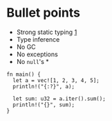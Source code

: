 # Bullet points

* Strong static typing [1](https://en.wikipedia.org/wiki/Strong_and_weak_typing)
* Type inference
* No GC
* No exceptions
* No `null`'s *

```rust,editable
fn main() {
  let a = vec![1, 2, 3, 4, 5];
  println!("{:?}", a);

  let sum: u32 = a.iter().sum();
  println!("{}", sum);
}
```
